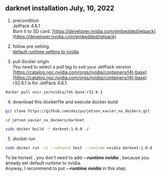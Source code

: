 ## darknet installation July, 10, 2022
1. precondition  
  JetPack 4.6.1  
  Burn it to SD card.
  [https://developer.nvidia.com/embedded/jetpack](https://developer.nvidia.com/embedded/jetpack)

2. follow pre setting.  
  [default runtime setting to nvidia](../default-rumtime-nvidia.md)

3. pull docker origin  
You need to select a pull tag to suit your JetPack version.  
[https://catalog.ngc.nvidia.com/orgs/nvidia/containers/l4t-base](https://catalog.ngc.nvidia.com/orgs/nvidia/containers/l4t-base)  
r32.6.1 is for JetPack 4.6.1.  
``` bash
docker pull nvcr.io/nvidia/l4t-base:r32.6.1
``` 

4. download this dockerfile and execute docker build  
```bash
git clone https://github.com/daizyu/jetson_xavier_nx_dockers.git

cd jetson_xavier_nx_dockers/darknet

sudo docker build -t darknet:1.0.0 ./
```

5. docker run  
``` bash
sudo docker run -it --network host --runtime nvidia darknet:1.0.0
```
To be honest , you don't need to add ***--runtime nvidia*** , because you already set default runtime to nvidia.  
Anyway, I recommend to put  ***--runtime nvidia*** in this step.

